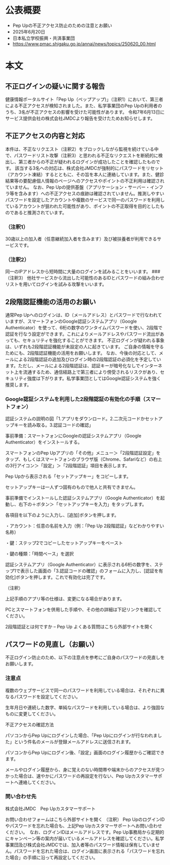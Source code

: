 # 公表概要
- Pep Upの不正アクセス防止のための注意とお願い
- 2025年6月20日
- 日本私立学校振興・共済事業団
- https://www.pmac.shigaku.go.jp/annai/news/topics/250620_00.html

# 本文
## 不正ログインの疑いに関する報告
健康情報ポータルサイト「Pep Up（ペップアップ)」（注釈1）において、第三者による不正アクセスが検知されました。また、私学事業団のPep Upの利用者のうち、3名が不正アクセスの影響を受けた可能性があります。
令和7年6月13日にサービス提供会社の株式会社JMDCより報告を受けたためお知らせします。

## 不正アクセスの内容と対応
本件は、不正なリクエスト（注釈2）をブロックしながら監視を続けている中で、パスワードリスト攻撃（注釈3）と思われる不正なリクエストを断続的に検出し、第三者からの不正が疑われるログインが成功したことを確認したものです。
該当する3名への対応は、株式会社JMDCが強制的にパスワードをリセット（アカウント凍結）するとともに、その旨を本人に連絡しています。また、健診結果等の要配慮個人情報のページへのアクセスやポイントの不正利用は確認されていません。
なお、Pep Upの提供基盤（アプリケーション・サーバー・インフラ等を含みます）への不正アクセスの痕跡は確認されていません。推測しやすいパスワードを設定したアカウントや複数のサービスで同一のパスワードを利用しているアカウントが狙われた可能性があり、ポイントの不正取得を目的としたものであると推測されています。

### （注釈1）
30歳以上の加入者（任意継続加入者を含みます）及び被扶養者が利用できるサービスです。
### （注釈2）
同一のIPアドレスから短時間に大量のログインを試みることをいいます。
###（注釈3）
他社サービスから流出した可能性のあるIDとパスワードの組み合わせリストを用いてログインを試みる攻撃をいいます。

## 2段階認証機能の活用のお願い
通常Pep Upへのログインは、ID（メールアドレス）とパスワードで行なわれていますが、スマートフォンのGoogle認証システムアプリ（Google Authenticator）を使って、6桁の数字のワンタイムパスワードを使い、2段階で認証を行なう設定ができます。これによりメールアドレスやパスワード流出があっても、セキュリティを強化することができます。
不正ログインが疑われる事象は、いずれも2段階認証機能が未設定の人に起きています。
ご自身の情報を守るためにも、2段階認証機能の活用をお願いします。
なお、今後の対応として、メールによる2段階認証の追加及びログイン時の2段階認証の必須化を予定しています。ただし、メールによる2段階認証は、認証キーが暗号化なしでインターネット上を流通するため、通信経路上で第三者により傍受されるリスクがあり、セキュリティ強度は下がります。私学事業団としてはGoogle認証システムを強く推奨します。

### Google認証システムを利用した2段階認証の有効化の手順（スマートフォン）
認証システムの説明の図「1.アプリをダウンロード。2.二次元コードかセットアップキーを読み取る。3.認証コードの確認」

事前準備：スマートフォンにGoogleの認証システムアプリ（Google Authenticator）をインストールする。

スマートフォンのPep Upアプリの「その他」メニュー＞「2段階認証設定」をタップ、もしくはスマートフォンのブラウザ版（Chrome、Safariなど）の右上の3行アイコン＞「設定」＞「2段階認証」項目を表示します。

Pep Upから表示される「セットアップキー」をコピーします。

セットアップキーは一人ずつ固有のもので他人と共有できません。

事前準備でインストールした認証システムアプリ（Google Authenticator）を起動し、右下の＋ボタン＞「セットアップキーを入力」をタップします。

各項目を以下のように入力し、[追加]ボタンを押します。

・アカウント：任意の名前を入力（例：「Pep Up 2段階認証」などわかりやすい名称）

・鍵：ステップ2でコピーしたセットアップキーをペースト

・鍵の種類：「時間ベース」を選択

認証システムアプリ（Google Authenticator）に表示される6桁の数字を、ステップ1で表示した画面の「3.認証コードの確認」のフォームに入力し、[認証を有効化]ボタンを押します。これで有効化は完了です。

（注釈）

上記手順のアプリ等の仕様は、変更になる場合があります。

PCとスマートフォンを併用した手順や、その他の詳細は下記リンクを確認してください。

2段階認証とは何ですか – Pep Up よくある質問はこちら外部サイトを開く

## パスワードの見直し（お願い）
不正ログイン防止のため、以下の注意点を参考にご自身のパスワードの見直しをお願いします。

### 注意点
複数のウェブサービスで同一のパスワードを利用している場合は、それぞれに異なるパスワードを設定してください。　

生年月日や連続した数字、単純なパスワードを利用している場合は、より強固なものに変更してください。　

不正アクセスの確認方法

パソコンからPep Upにログインした場合、「Pep Upにログインが行なわれました」という件名のメールが登録メールアドレスに送信されます。

パソコンからPep Upにログイン後、「設定」画面のログイン履歴からご確認できます。

メールやログイン履歴から、身に覚えのない時間帯や端末からのアクセスが見つかった場合は、速やかにパスワードの再設定を行ない、Pep Upカスタマーサポートへ連絡してください。　　

### 問い合わせ先
株式会社JMDC　Pep Upカスタマーサポート　

お問い合わせフォームはこちら外部サイトを開く
（注釈）
Pep UpのログインIDやパスワードを忘れた場合も、上記Pep Upカスタマーサポートへお問い合わせください。　なお、ログインIDはメールアドレスです。Pep Up事務局から定期的にキャンペーン等の案内が届いているメールアドレスを確認してください。私学事業団及び株式会社JMDCでは、加入者等のパスワード情報は保有していません。パスワードを忘れた場合は、ログイン画面に表示される「パスワードを忘れた場合」の手順に沿って再設定してください。
